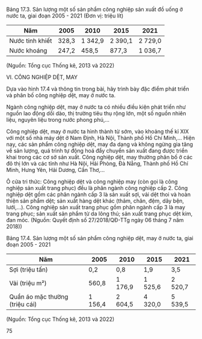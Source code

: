 Bảng 17.3. Sản lượng một số sản phẩm công nghiệp sản xuất đồ uống ở nước ta, giai đoạn 2005 - 2021
(Đơn vị: triệu lít)

Năm | 2005 | 2010 | 2015 | 2021
--- | --- | --- | --- | ---
Nước tinh khiết | 328,3 | 1 342,9 | 2 390,1 | 2 729,0
Nước khoáng | 247,2 | 458,5 | 877,3 | 1 036,7

(Nguồn: Tổng cục Thống kê, 2013 và 2022)

VI. CÔNG NGHIỆP DỆT, MAY

Dựa vào hình 17.4 và thông tin trong bài, hãy trình bày đặc điểm phát triển và phân bố công nghiệp dệt, may ở nước ta.

Ngành công nghiệp dệt, may ở nước ta có nhiều điều kiện phát triển như nguồn lao động dồi dào, thị trường tiêu thụ rộng lớn, một số nguồn nhiên liệu, nguyên liệu trong nước phong phú,...

Công nghiệp dệt, may ở nước ta hình thành từ sớm, vào khoảng thế kỉ XIX với một số nhà máy dệt ở Nam Định, Hà Nội, Thành phố Hồ Chí Minh,... Hiện nay, các sản phẩm công nghiệp dệt, may đa dạng và không ngừng gia tăng về sản lượng, quá trình tự động hoá đẩy chuyển sản xuất đang được triển khai trong các cơ sở sản xuất. Công nghiệp dệt, may thường phân bố ở các đô thị lớn và các tỉnh như Hà Nội, Hải Phòng, Đà Nẵng, Thành phố Hồ Chí Minh, Hưng Yên, Hải Dương, Cần Thơ,...

Ô cửa tri thức:
Công nghiệp dệt và công nghiệp may (còn gọi là công nghiệp sản xuất trang phục) đều là phân ngành công nghiệp cấp 2. Công nghiệp dệt gồm các phân ngành cấp 3 là sản xuất sợi, vải dệt thoi và hoàn thiện sản phẩm dệt; sản xuất hàng dệt khác (thảm, chăn, đệm, dây bện, lưới,...). Công nghiệp sản xuất trang phục gồm phân ngành cấp 3 là may trang phục; sản xuất sản phẩm từ da lông thú; sản xuất trang phục dệt kim, đan móc.
(Nguồn: Quyết định số 27/2018/QĐ-TTg ngày 06 tháng 7 năm 2018))

Bảng 17.4. Sản lượng một số sản phẩm công nghiệp dệt, may ở nước ta, giai đoạn 2005 - 2021

Năm | 2005 | 2010 | 2015 | 2021
--- | --- | --- | --- | ---
Sợi (triệu tấn) | 0,2 | 0,8 | 1,9 | 3,5
Vải (triệu m²) | 560,8 | 1 176,9 | 1 525,6 | 2 520,7
Quần áo mặc thường (triệu cái) | 1 156,4 | 2 604,5 | 4 320,0 | 5 539,5

(Nguồn: Tổng cục Thống kê, 2013 và 2022)

75